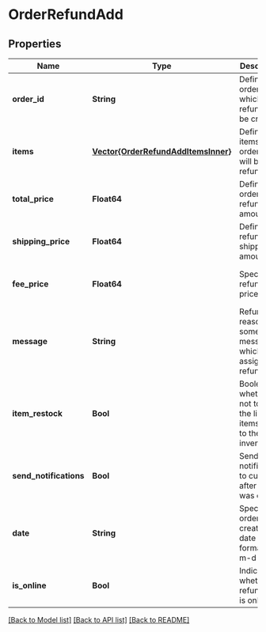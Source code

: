 # OrderRefundAdd


## Properties
Name | Type | Description | Notes
------------ | ------------- | ------------- | -------------
**order_id** | **String** | Defines the order for which the refund will be created. | [optional] [default to nothing]
**items** | [**Vector{OrderRefundAddItemsInner}**](OrderRefundAddItemsInner.md) | Defines items in the order that will be refunded | [optional] [default to nothing]
**total_price** | **Float64** | Defines order refund amount. | [optional] [default to nothing]
**shipping_price** | **Float64** | Defines refund shipping amount. | [optional] [default to nothing]
**fee_price** | **Float64** | Specifies refund&#39;s fee price | [optional] [default to nothing]
**message** | **String** | Refund reason, or some else message which assigned to refund. | [optional] [default to nothing]
**item_restock** | **Bool** | Boolean, whether or not to add the line items back to the store inventory. | [optional] [default to false]
**send_notifications** | **Bool** | Send notifications to customer after refund was created | [optional] [default to false]
**date** | **String** | Specifies an order creation date in format Y-m-d H:i:s | [optional] [default to nothing]
**is_online** | **Bool** | Indicates whether refund type is online | [optional] [default to false]


[[Back to Model list]](../README.md#models) [[Back to API list]](../README.md#api-endpoints) [[Back to README]](../README.md)


